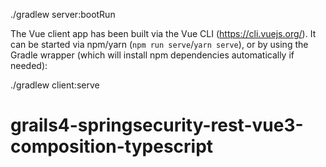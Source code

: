   ./gradlew server:bootRun

The Vue client app has been built via the Vue CLI (https://cli.vuejs.org/). It can be started via npm/yarn (`npm run serve`/`yarn serve`), or by using the Gradle wrapper (which will install npm dependencies automatically if needed):

  ./gradlew client:serve

# grails4-springsecurity-rest-vue3-composition-typescript
